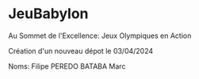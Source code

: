 # JeuBabylon
Au Sommet de l'Excellence: Jeux Olympiques en Action

Création d'un nouveau dépot le 03/04/2024

Noms:
Filipe PEREDO
BATABA Marc